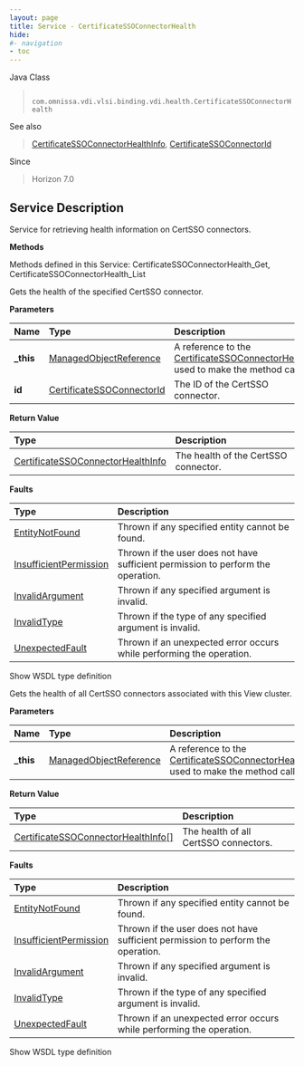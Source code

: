 ```yaml
---
layout: page
title: Service - CertificateSSOConnectorHealth
hide:
#- navigation
- toc
---
```








Java Class
> ` com.omnissa.vdi.vlsi.binding.vdi.health.CertificateSSOConnectorHealth`

See also
> [CertificateSSOConnectorHealthInfo](vdi.health.CertificateSSOConnectorHealth.CertificateSSOConnectorHealthInfo.md), [CertificateSSOConnectorId](vdi.entity.CertificateSSOConnectorId.md)

Since
> Horizon 7.0





## Service Description

Service for retrieving health information on CertSSO connectors.

**Methods**

Methods defined in this Service:
CertificateSSOConnectorHealth_Get, CertificateSSOConnectorHealth_List




Gets the health of the specified CertSSO connector.

**Parameters**

 Name | Type | Description
:---|:---|:---
**_this**| [ManagedObjectReference](vmodl.ManagedObjectReference.md)|  A reference to the [CertificateSSOConnectorHealth](vdi.health.CertificateSSOConnectorHealth.md) used to make the method call.
**id**| [CertificateSSOConnectorId](vdi.entity.CertificateSSOConnectorId.md)|  The ID of the CertSSO connector.




**Return Value**

Type | Description
:---|:---
[CertificateSSOConnectorHealthInfo](vdi.health.CertificateSSOConnectorHealth.CertificateSSOConnectorHealthInfo.md)| The health of the CertSSO connector.



**Faults**

Type | Description
:---|:---
[EntityNotFound](vdi.fault.EntityNotFound.md)| Thrown if any specified entity cannot be found.
[InsufficientPermission](vdi.fault.InsufficientPermission.md)| Thrown if the user does not have sufficient permission to perform the operation.
[InvalidArgument](vdi.fault.InvalidArgument.md)| Thrown if any specified argument is invalid.
[InvalidType](vdi.fault.InvalidType.md)| Thrown if the type of any specified argument is invalid.
[UnexpectedFault](vdi.fault.UnexpectedFault.md)| Thrown if an unexpected error occurs while performing the operation.

Show WSDL type definition







Gets the health of all CertSSO connectors associated with this View cluster.

**Parameters**

 Name | Type | Description
:---|:---|:---
**_this**| [ManagedObjectReference](vmodl.ManagedObjectReference.md)|  A reference to the [CertificateSSOConnectorHealth](vdi.health.CertificateSSOConnectorHealth.md) used to make the method call.



**Return Value**

Type | Description
:---|:---
[CertificateSSOConnectorHealthInfo[]](vdi.health.CertificateSSOConnectorHealth.CertificateSSOConnectorHealthInfo.md)| The health of all CertSSO connectors.



**Faults**

Type | Description
:---|:---
[EntityNotFound](vdi.fault.EntityNotFound.md)| Thrown if any specified entity cannot be found.
[InsufficientPermission](vdi.fault.InsufficientPermission.md)| Thrown if the user does not have sufficient permission to perform the operation.
[InvalidArgument](vdi.fault.InvalidArgument.md)| Thrown if any specified argument is invalid.
[InvalidType](vdi.fault.InvalidType.md)| Thrown if the type of any specified argument is invalid.
[UnexpectedFault](vdi.fault.UnexpectedFault.md)| Thrown if an unexpected error occurs while performing the operation.

Show WSDL type definition












 
